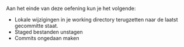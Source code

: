 Aan het einde van deze oefening kun je het volgende:

* Lokale wijzigingen in je working directory terugzetten naar de laatst gecommitte staat. 
* Staged bestanden unstagen
* Commits ongedaan maken